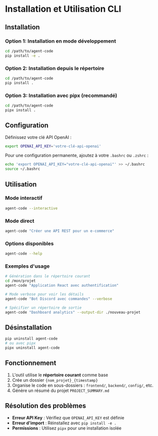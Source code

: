 # Installation et Utilisation CLI

## Installation

### Option 1: Installation en mode développement
```bash
cd /path/to/agent-code
pip install -e .
```

### Option 2: Installation depuis le répertoire
```bash
cd /path/to/agent-code
pip install .
```

### Option 3: Installation avec pipx (recommandé)
```bash
cd /path/to/agent-code
pipx install .
```

## Configuration

Définissez votre clé API OpenAI :
```bash
export OPENAI_API_KEY='votre-clé-api-openai'
```

Pour une configuration permanente, ajoutez à votre `.bashrc` ou `.zshrc` :
```bash
echo 'export OPENAI_API_KEY="votre-clé-api-openai"' >> ~/.bashrc
source ~/.bashrc
```

## Utilisation

### Mode interactif
```bash
agent-code --interactive
```

### Mode direct
```bash
agent-code "Créer une API REST pour un e-commerce"
```

### Options disponibles
```bash
agent-code --help
```

### Exemples d'usage
```bash
# Génération dans le répertoire courant
cd /mon/projet
agent-code "Application React avec authentification"

# Mode verbose pour voir les détails
agent-code "Bot Discord avec commandes" --verbose

# Spécifier un répertoire de sortie
agent-code "Dashboard analytics" --output-dir ./nouveau-projet
```

## Désinstallation

```bash
pip uninstall agent-code
# ou avec pipx
pipx uninstall agent-code
```

## Fonctionnement

1. L'outil utilise le **répertoire courant** comme base
2. Crée un dossier `{nom_projet}_{timestamp}` 
3. Organise le code en sous-dossiers : `frontend/`, `backend/`, `config/`, etc.
4. Génère un résumé du projet `PROJECT_SUMMARY.md`

## Résolution des problèmes

- **Erreur API Key** : Vérifiez que `OPENAI_API_KEY` est définie
- **Erreur d'import** : Réinstallez avec `pip install -e .`
- **Permissions** : Utilisez `pipx` pour une installation isolée